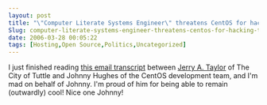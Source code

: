 ```yaml
---
layout: post
title: "\"Computer Literate Systems Engineer\" threatens CentOS for hacking their site"
Slug: computer-literate-systems-engineer-threatens-centos-for-hacking-their-site
date: 2006-03-28 00:05:22
tags: [Hosting,Open Source,Politics,Uncategorized]
---
```

I just finished reading [this email transcript](http://wwwf.centos.org/127_story.html?storyid=127) between [Jerry A. Taylor](http://www.tuttle-ok.gov/index.asp?Type=B_BASIC&SEC=%7BCC5DEFB6-1B2A-4783-A5F8-A92275C95081%7D) of The City of Tuttle and Johnny Hughes of the CentOS development team, and I'm mad on behalf of Johnny. I'm proud of him for being able to remain (outwardly) cool! Nice one Johnny!
